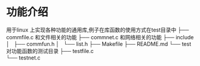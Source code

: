 # 功能介绍
用于linux 上实现各种功能的通用库,例子在库函数的使用方式在test目录中
├── commfile.c   和文件相关的功能
├── commnet.c    和网络相关的功能
├── include
│   ├── commfun.h
│   └── list.h
├── Makefile
├── README.md
└── test          对功能函数的测试目录
    ├── testfile.c  
    └── testnet.c
